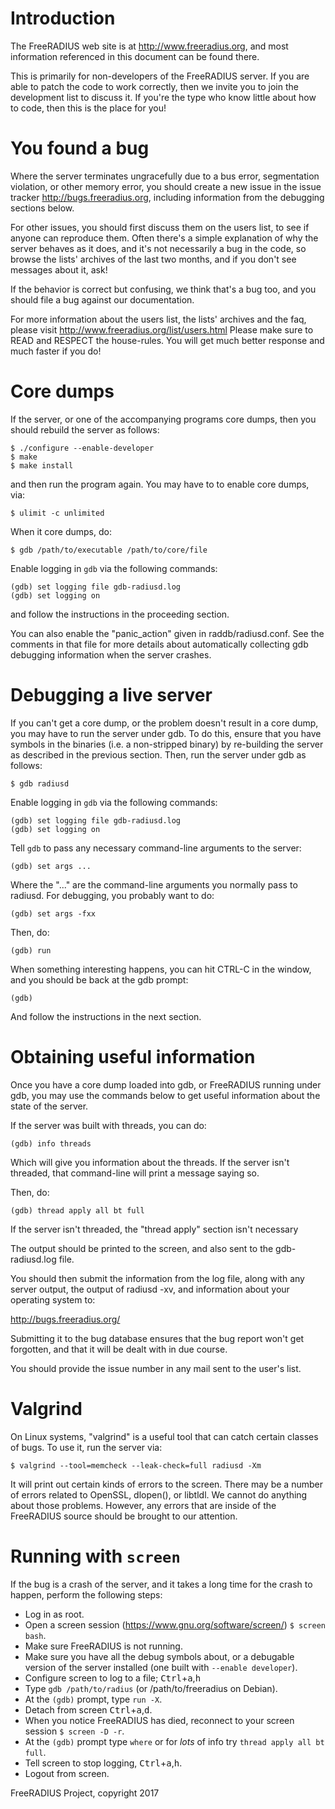 # Introduction

The FreeRADIUS web site is at http://www.freeradius.org, and
most information referenced in this document can be found there.

This is primarily for non-developers of the FreeRADIUS server. If you are
able to patch the code to work correctly, then we invite you to join the
development list to discuss it. If you're the type who know little about
how to code, then this is the place for you!

# You found a bug

Where the server terminates ungracefully due to a bus error,
segmentation violation, or other memory error, you should create
a new issue in the issue tracker http://bugs.freeradius.org,
including information from the debugging sections below.

For other issues, you should first discuss them on the users list,
to see if anyone can reproduce them. Often there's a simple explanation
of why the server behaves as it does, and it's not necessarily a bug in
the code, so browse the lists' archives of the last two months, and if
you don't see messages about it, ask!

If the behavior is correct but confusing, we think that's a bug too, and
you should file a bug against our documentation.

For more information about the users list, the lists' archives and the
faq, please visit http://www.freeradius.org/list/users.html
Please make sure to READ and RESPECT the house-rules. You will get much
better response and much faster if you do!

# Core dumps

If the server, or one of the accompanying programs core dumps, then
you should rebuild the server as follows:

    $ ./configure --enable-developer
    $ make
    $ make install

and then run the program again. You may have to to enable core
dumps, via:

    $ ulimit -c unlimited

When it core dumps, do:

    $ gdb /path/to/executable /path/to/core/file

Enable logging in `gdb` via the following commands:

    (gdb) set logging file gdb-radiusd.log
    (gdb) set logging on

and follow the instructions in the proceeding section.

You can also enable the "panic_action" given in raddb/radiusd.conf.
See the comments in that file for more details about automatically
collecting gdb debugging information when the server crashes.

# Debugging a live server

If you can't get a core dump, or the problem doesn't result in a
core dump, you may have to run the server under gdb.  To do this,
ensure that you have symbols in the binaries (i.e. a non-stripped
binary) by re-building the server as described in the previous
section.  Then, run the server under gdb as follows:

    $ gdb radiusd

Enable logging in `gdb` via the following commands:

    (gdb) set logging file gdb-radiusd.log
    (gdb) set logging on

Tell `gdb` to pass any necessary command-line arguments to the
server:

    (gdb) set args ...

Where the "..." are the command-line arguments you normally pass to
radiusd.  For debugging, you probably want to do:

    (gdb) set args -fxx

Then, do:

    (gdb) run

When something interesting happens, you can hit CTRL-C in the
window, and you should be back at the gdb prompt:

    (gdb)

And follow the instructions in the next section.

# Obtaining useful information

Once you have a core dump loaded into gdb, or FreeRADIUS running under
gdb, you may use the commands below to get useful information about
the state of the server.

If the server was built with threads, you can do:

    (gdb) info threads

Which will give you information about the threads.  If the server
isn't threaded, that command-line will print a message saying so.

Then, do:

    (gdb) thread apply all bt full

If the server isn't threaded, the "thread apply" section isn't necessary

The output should be printed to the screen, and also sent to the
gdb-radiusd.log file.

You should then submit the information from the log file, along with
any server output, the output of radiusd -xv, and information about your
operating system to:

http://bugs.freeradius.org/

Submitting it to the bug database ensures that the bug report won't
get forgotten, and that it will be dealt with in due course.

You should provide the issue number in any mail sent to the user's list.

# Valgrind

On Linux systems, "valgrind" is a useful tool that can catch certain
classes of bugs.  To use it, run the server via:

    $ valgrind --tool=memcheck --leak-check=full radiusd -Xm

It will print out certain kinds of errors to the screen.  There may
be a number of errors related to OpenSSL, dlopen(), or libtldl.  We
cannot do anything about those problems.  However, any errors that are
inside of the FreeRADIUS source should be brought to our attention.

# Running with ``screen``

If the bug is a crash of the server, and it takes a long time for the
crash to happen, perform the following steps:

* Log in as root.
* Open a screen session (https://www.gnu.org/software/screen/) `$ screen bash`.
* Make sure FreeRADIUS is not running.
* Make sure you have all the debug symbols about, or a debugable
  version of the server installed (one built with ``--enable developer``).
* Configure screen to log to a file; <kbd>Ctrl</kbd>+<kbd>a</kbd>,<kbd>h</kbd>
* Type `gdb /path/to/radius`  (or /path/to/freeradius on Debian).
* At the `(gdb)` prompt, type `run -X`.
* Detach from screen <kbd>Ctrl</kbd>+<kbd>a</kbd>,<kbd>d</kbd>.
* When you notice FreeRADIUS has died, reconnect to your screen session
  `$ screen -D -r`.
* At the `(gdb)` prompt type `where` or for *lots* of info try
  `thread apply all bt full`.
* Tell screen to stop logging, <kbd>Ctrl</kbd>+<kbd>a</kbd>,<kbd>h</kbd>.
* Logout from screen.


FreeRADIUS Project, copyright 2017
